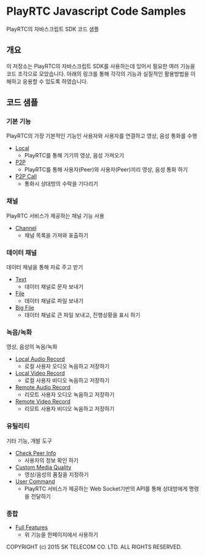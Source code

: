# PlayRTC Javascript Code Samples
PlayRTC의 자바스크립트 SDK 코드 샘플

## 개요
이 저장소는 PlayRTC의 자바스크립트 SDK를 사용하는데 있어서 필요한 여러 기능을 코드 조각으로 모았습니다.
아래의 링크를 통해 각각의 기능과 실질적인 활용방법을 이해하고 응용할 수 있도록 하였습니다.

## 코드 샘플
### 기본 기능
PlayRTC의 가장 기본적인 기능인 사용자와 사용자를 연결하고 영상, 음성 통화를 수행

- [Local](http://playrtc.github.io/PlayRTC-Javascript-Code-Samples/basis/local.html)
  - PlayRTC를 통해 기기의 영상, 음성 가져오기
- [P2P](http://playrtc.github.io/PlayRTC-Javascript-Code-Samples/basis/p2p.html)
  - PlayRTC를 통해 사용자(Peer)와 사용자(Peer)끼리 영상, 음성 통화 하기
- [P2P Call](http://playrtc.github.io/PlayRTC-Javascript-Code-Samples/basis/p2p-call.html)
  - 통화시 상대방의 수락을 기다리기

### 채널
PlayRTC 서비스가 제공하는 채널 기능 사용

- [Channel](http://playrtc.github.io/PlayRTC-Javascript-Code-Samples/channel/channel-list.html)
  - 채널 목록을 가져와 표출하기

### 데이터 채널
데이터 채널을 통해 자료 주고 받기

- [Text](http://playrtc.github.io/PlayRTC-Javascript-Code-Samples/datachannel/datachannel-text.html)
  - 데이터 채널로 문자 보내기
- [File](http://playrtc.github.io/PlayRTC-Javascript-Code-Samples/datachannel/datachannel-file.html)
  - 데이터 채널로 파일 보내기
- [Big File](http://playrtc.github.io/PlayRTC-Javascript-Code-Samples/datachannel/datachannel-big-file.html)
  - 데이터 채널로 큰 파일 보내고, 진행상황을 표시 하기

### 녹음/녹화
영상, 음성의 녹음/녹화
- [Local Audio Record](http://playrtc.github.io/PlayRTC-Javascript-Code-Samples/record/local-audio-record.html)
  - 로컬 사용자 오디오 녹음하고 저장하기
- [Local Video Record](http://playrtc.github.io/PlayRTC-Javascript-Code-Samples/record/local-video-record.html)
  - 로컬 사용자 비디오 녹음하고 저장하기
- [Remote Audio Record](http://playrtc.github.io/PlayRTC-Javascript-Code-Samples/record/remote-audio-record.html)
  - 리모트 사용자 오디오 녹음하고 저장하기
- [Remote Video Record](http://playrtc.github.io/PlayRTC-Javascript-Code-Samples/record/remote-video-record.html)
  - 리모트 사용자 비디오 녹음하고 저장하기

### 유틸리티
기타 기능, 개발 도구
- [Check Peer Info](http://playrtc.github.io/PlayRTC-Javascript-Code-Samples/utility/check-peer-info.html)
  - 사용자의 정보 확인 하기
- [Custom Media Quality](http://playrtc.github.io/PlayRTC-Javascript-Code-Samples/utility/custom-media-quality.html)
  - 영상/음성의 품질을 지정하기
- [User Command](http://playrtc.github.io/PlayRTC-Javascript-Code-Samples/utility/userCommand.html)
  - PlayRTC 서비스가 제공하는 Web Socket기반의 API를 통해 상대방에게 명령을 전달하기

### 종합
- [Full Features](http://playrtc.github.io/PlayRTC-Javascript-Code-Samples/full-features/full-features.html)
  - 위 기능을 한페이지에서 사용하기


COPYRIGHT (c) 2015 SK TELECOM CO. LTD. ALL RIGHTS RESERVED.
